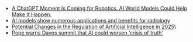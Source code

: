 - [A ChatGPT Moment Is Coming for Robotics. AI World Models Could Help Make It Happen.](https://cur.at/tOx298?m=web)
- [AI models show numerous applications and benefits for radiology](https://cur.at/g7azAYn?m=web)
- [Potential Changes in the Regulation of Artificial Intelligence in 2025](https://cur.at/TZUjjJI?m=web)\
- [Pope warns Davos summit that AI could worsen ‘crisis of truth’](https://cur.at/EIJZD40?m=web)
